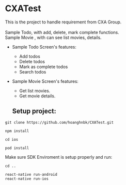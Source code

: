 # CXATest
This is the project to handle requirement from CXA Group.<br/>
<br/>Sample Todo, with add, delete, mark complete functions.
<br/>Sample  Movie , with can see list movies, details.

- Sample Todo Screen's features:<br />
    - Add todos
    - Delete todos
    - Mark as complete todos
    - Search todos
- Sample Movie Screen's features:<br/>
    - Get list movies.
    - Get movie details.

  ## Setup project:
 ```
 git clone https://github.com/hoanghnbk/CXATest.git

 npm install

 cd ios

 pod install 
 ```
 Make sure SDK Enviroment is setup properly and run:
 ```
 cd ..

 react-native run-android
 react-native run-ios
 ```


